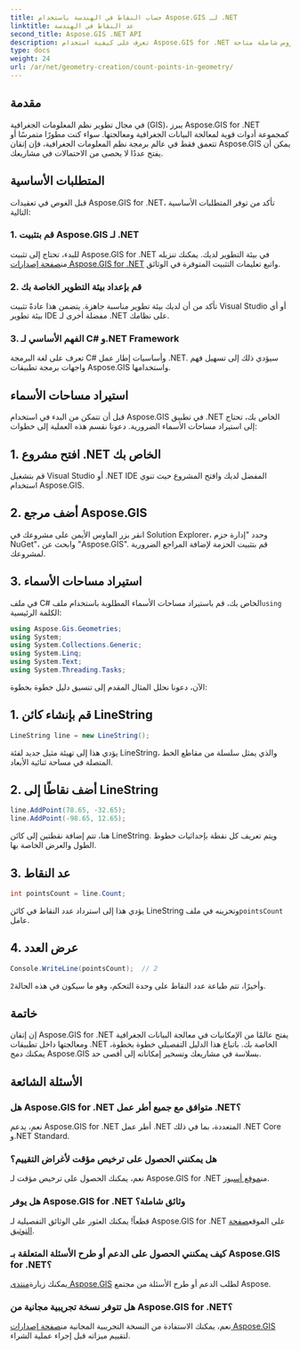 ```yaml
---
title: حساب النقاط في الهندسة باستخدام Aspose.GIS لـ .NET
linktitle: عد النقاط في الهندسة
second_title: Aspose.GIS .NET API
description: تعرف على كيفية استخدام Aspose.GIS for .NET لمعالجة البيانات الجغرافية دون عناء. دروس شاملة متاحة.
type: docs
weight: 24
url: /ar/net/geometry-creation/count-points-in-geometry/
---
```

## مقدمة
في مجال تطوير نظم المعلومات الجغرافية (GIS)، يبرز Aspose.GIS for .NET كمجموعة أدوات قوية لمعالجة البيانات الجغرافية ومعالجتها. سواء كنت مطورًا متمرسًا أو تتعمق فقط في عالم برمجة نظم المعلومات الجغرافية، فإن إتقان Aspose.GIS يمكن أن يفتح عددًا لا يحصى من الاحتمالات في مشاريعك.
## المتطلبات الأساسية
قبل الغوص في تعقيدات Aspose.GIS for .NET، تأكد من توفر المتطلبات الأساسية التالية:
### 1. قم بتثبيت Aspose.GIS لـ .NET
 للبدء، تحتاج إلى تثبيت Aspose.GIS for .NET في بيئة التطوير لديك. يمكنك تنزيله من[صفحة إصدارات Aspose.GIS for .NET](https://releases.aspose.com/gis/net/) واتبع تعليمات التثبيت المتوفرة في الوثائق.
### 2. قم بإعداد بيئة التطوير الخاصة بك
تأكد من أن لديك بيئة تطوير مناسبة جاهزة. يتضمن هذا عادةً تثبيت Visual Studio أو أي بيئة تطوير IDE مفضلة أخرى لـ .NET على نظامك.
### 3. الفهم الأساسي لـ C# و.NET Framework
تعرف على لغة البرمجة C# وأساسيات إطار عمل .NET. سيؤدي ذلك إلى تسهيل فهم واجهات برمجة تطبيقات Aspose.GIS واستخدامها.

## استيراد مساحات الأسماء
قبل أن تتمكن من البدء في استخدام Aspose.GIS في تطبيق .NET الخاص بك، تحتاج إلى استيراد مساحات الأسماء الضرورية. دعونا نقسم هذه العملية إلى خطوات:
## 1. افتح مشروع .NET الخاص بك
قم بتشغيل Visual Studio أو .NET IDE المفضل لديك وافتح المشروع حيث تنوي استخدام Aspose.GIS.
## 2. أضف مرجع Aspose.GIS
انقر بزر الماوس الأيمن على مشروعك في Solution Explorer، وحدد "إدارة حزم NuGet"، وابحث عن "Aspose.GIS". قم بتثبيت الحزمة لإضافة المراجع الضرورية لمشروعك.
## 3. استيراد مساحات الأسماء
 في ملف C# الخاص بك، قم باستيراد مساحات الأسماء المطلوبة باستخدام ملف`using` الكلمة الرئيسية:
```csharp
using Aspose.Gis.Geometries;
using System;
using System.Collections.Generic;
using System.Linq;
using System.Text;
using System.Threading.Tasks;
```

الآن، دعونا نحلل المثال المقدم إلى تنسيق دليل خطوة بخطوة:
## 1. قم بإنشاء كائن LineString
```csharp
LineString line = new LineString();
```
يؤدي هذا إلى تهيئة مثيل جديد لفئة LineString، والذي يمثل سلسلة من مقاطع الخط المتصلة في مساحة ثنائية الأبعاد.
## 2. أضف نقاطًا إلى LineString
```csharp
line.AddPoint(78.65, -32.65);
line.AddPoint(-98.65, 12.65);
```
هنا، تتم إضافة نقطتين إلى كائن LineString. ويتم تعريف كل نقطة بإحداثيات خطوط الطول والعرض الخاصة بها.
## 3. عد النقاط
```csharp
int pointsCount = line.Count;
```
 يؤدي هذا إلى استرداد عدد النقاط في كائن LineString وتخزينه في ملف`pointsCount` عامل.
## 4. عرض العدد
```csharp
Console.WriteLine(pointsCount);  // 2
```
 وأخيرًا، تتم طباعة عدد النقاط على وحدة التحكم، وهو ما سيكون في هذه الحالة`2`.

## خاتمة
إن إتقان Aspose.GIS for .NET يفتح عالمًا من الإمكانيات في معالجة البيانات الجغرافية ومعالجتها داخل تطبيقات .NET الخاصة بك. باتباع هذا الدليل التفصيلي خطوة بخطوة، يمكنك دمج Aspose.GIS بسلاسة في مشاريعك وتسخير إمكاناته إلى أقصى حد.
## الأسئلة الشائعة
### هل Aspose.GIS for .NET متوافق مع جميع أطر عمل .NET؟
نعم، يدعم Aspose.GIS for .NET أطر عمل .NET المتعددة، بما في ذلك .NET Core و.NET Standard.
### هل يمكنني الحصول على ترخيص مؤقت لأغراض التقييم؟
 نعم، يمكنك الحصول على ترخيص مؤقت لـ Aspose.GIS for .NET من[موقع أسبوز](https://purchase.aspose.com/temporary-license/).
### هل يوفر Aspose.GIS for .NET وثائق شاملة؟
قطعاً! يمكنك العثور على الوثائق التفصيلية لـ Aspose.GIS for .NET على الموقع[صفحة التوثيق](https://reference.aspose.com/gis/net/).
### كيف يمكنني الحصول على الدعم أو طرح الأسئلة المتعلقة بـ Aspose.GIS for .NET؟
 يمكنك زيارة[منتدى Aspose.GIS](https://forum.aspose.com/c/gis/33) لطلب الدعم أو طرح الأسئلة من مجتمع Aspose.
### هل تتوفر نسخة تجريبية مجانية من Aspose.GIS for .NET؟
 نعم، يمكنك الاستفادة من النسخة التجريبية المجانية من[صفحة إصدارات Aspose.GIS](https://releases.aspose.com/) لتقييم ميزاته قبل إجراء عملية الشراء.